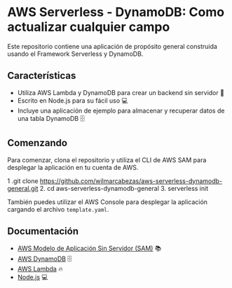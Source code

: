 # AWS Serverless - DynamoDB: Como actualizar cualquier campo

Este repositorio contiene una aplicación de propósito general construida usando el Framework Serverless y DynamoDB.

## Características

- Utiliza AWS Lambda y DynamoDB para crear un backend sin servidor 🚀
- Escrito en Node.js para su fácil uso 💻
- Incluye una aplicación de ejemplo para almacenar y recuperar datos de una tabla DynamoDB 🗄️

## Comenzando

Para comenzar, clona el repositorio y utiliza el CLI de AWS SAM para desplegar la aplicación en tu cuenta de AWS.

1 .git clone https://github.com/wilmarcabezas/aws-serverless-dynamodb-general.git
2. cd aws-serverless-dynamodb-general
3. serverless init


También puedes utilizar el AWS Console para desplegar la aplicación cargando el archivo `template.yaml`.

## Documentación

- [AWS Modelo de Aplicación Sin Servidor (SAM)](https://aws.amazon.com/es/serverless/sam/) 📚
- [AWS DynamoDB](https://aws.amazon.com/es/dynamodb/) 🗄️
- [AWS Lambda](https://aws.amazon.com/es/lambda/) 🔥
- [Node.js](https://nodejs.org/es/) 💻

